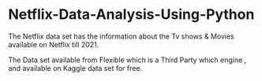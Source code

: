 # Netflix-Data-Analysis-Using-Python

The Netflix data set has the information about the Tv shows & Movies available on Netflix till 2021.

The Data set available from Flexible which is a Third Party which engine , and available on Kaggle data set for free.
